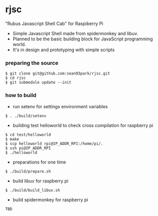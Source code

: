 rjsc
======
"Rubus Javascript Shell Cab" for Raspiberry Pi

- Simple Javascript Shell made from spidermonkey and libuv.
- Planned to be the basic building block for JavaScript programming world.
- It's in design and prototyping with simple scripts

### preparing the source
```
$ git clone git@github.com:sean93park/rjsc.git
$ cd rjsc
$ git submodule update --init
```

### how to build

* run setenv for settings environment variables
```
$ . ./build/setenv
```

* building test helloworld to check cross compilation for raspberry pi
```
$ cd test/helloworld
$ make
$ scp helloworld rpi@IP_ADDR_RPI:/home/pi/.
$ ssh pi@IP_ADDR_RPI
$ ./helloworld
```

* preparations for one time
```
$ ./build/prepare.sh
```

* build libuv for raspberry pi
```
$ ./build/build_libuv.sh
```

* build spidermonkey for raspberry pi
```
TBD
```





